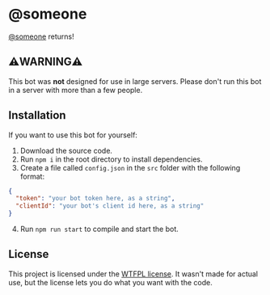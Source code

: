 # @someone
 [@someone](https://www.youtube.com/watch?v=BeG5FqTpl9U) returns!

## :warning:WARNING:warning:
This bot was **not** designed for use in large servers. Please don't run this bot in a server with more than a few people.

## Installation
If you want to use this bot for yourself:
1. Download the source code.
2. Run `npm i` in the root directory to install dependencies.
3. Create a file called `config.json` in the `src`    folder with the following format:
  ```json
  {
    "token": "your bot token here, as a string",
    "clientId": "your bot's client id here, as a string"
  }
  ```
4. Run `npm run start` to compile and start the bot.

## License
This project is licensed under the [WTFPL license](LICENSE). It wasn't made for actual use, but the license lets you do what you want with the code.